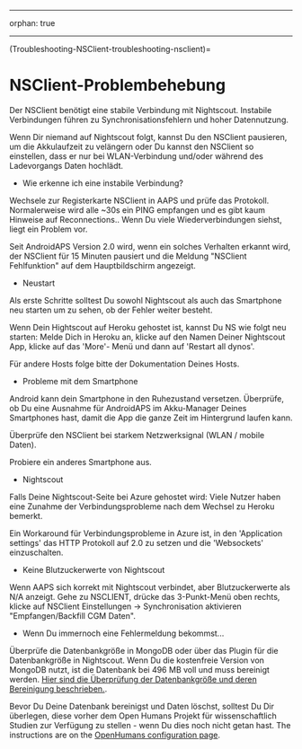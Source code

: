 * * *

orphan: true

* * *

(Troubleshooting-NSClient-troubleshooting-nsclient)=

# NSClient-Problembehebung

Der NSClient benötigt eine stabile Verbindung mit Nightscout. Instabile Verbindungen führen zu Synchronisationsfehlern und hoher Datennutzung.

Wenn Dir niemand auf Nightscout folgt, kannst Du den NSClient pausieren, um die Akkulaufzeit zu velängern oder Du kannst den NSClient so einstellen, dass er nur bei WLAN-Verbindung und/oder während des Ladevorgangs Daten hochlädt.

* Wie erkenne ich eine instabile Verbindung?

Wechsele zur Registerkarte NSClient in AAPS und prüfe das Protokoll. Normalerweise wird alle ~30s ein PING empfangen und es gibt kaum Hinweise auf Reconnections.. Wenn Du viele Wiederverbindungen siehst, liegt ein Problem vor.

Seit AndroidAPS Version 2.0 wird, wenn ein solches Verhalten erkannt wird, der NSClient für 15 Minuten pausiert und die Meldung "NSClient Fehlfunktion" auf dem Hauptbildschirm angezeigt.

* Neustart

Als erste Schritte solltest Du sowohl Nightscout als auch das Smartphone neu starten um zu sehen, ob der Fehler weiter besteht.

Wenn Dein Hightscout auf Heroku gehostet ist, kannst Du NS wie folgt neu starten: Melde Dich in Heroku an, klicke auf den Namen Deiner Nightscout App, klicke auf das 'More'- Menü und dann auf 'Restart all dynos'.

Für andere Hosts folge bitte der Dokumentation Deines Hosts.

* Probleme mit dem Smartphone

Android kann dein Smartphone in den Ruhezustand versetzen. Überprüfe, ob Du eine Ausnahme für AndroidAPS im Akku-Manager Deines Smartphones hast, damit die App die ganze Zeit im Hintergrund laufen kann.

Überprüfe den NSClient bei starkem Netzwerksignal (WLAN / mobile Daten).

Probiere ein anderes Smartphone aus.

* Nightscout

Falls Deine Nightscout-Seite bei Azure gehostet wird: Viele Nutzer haben eine Zunahme der Verbindungsprobleme nach dem Wechsel zu Heroku bemerkt.

Ein Workaround für Verbindungsprobleme in Azure ist, in den 'Application settings' das HTTP Protokoll auf 2.0 zu setzen und die 'Websockets' einzuschalten.

* Keine Blutzuckerwerte von Nightscout

Wenn AAPS sich korrekt mit Nightscout verbindet, aber Blutzuckerwerte als N/A anzeigt. Gehe zu NSCLIENT, drücke das 3-Punkt-Menü oben rechts, klicke auf NSClient Einstellungen -> Synchronisation aktivieren "Empfangen/Backfill CGM Daten".

* Wenn Du immernoch eine Fehlermeldung bekommst...

Überprüfe die Datenbankgröße in MongoDB oder über das Plugin für die Datenbankgröße in Nightscout. Wenn Du die kostenfreie Version von MongoDB nutzt, ist die Datenbank bei 496 MB voll und muss bereinigt werden. [Hier sind die Überprüfung der Datenbankgröße und deren Bereinigung beschrieben.](https://nightscout.github.io/troubleshoot/troublehoot/#database-full).

Bevor Du Deine Datenbank bereinigst und Daten löschst, solltest Du Dir überlegen, diese vorher dem Open Humans Projekt für wissenschaftlich Studien zur Verfügung zu stellen - wenn Du dies noch nicht getan hast. The instructions are on the [OpenHumans configuration page](../SupportingAaps/OpenHumans.md).